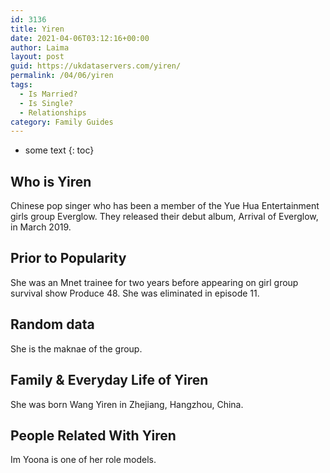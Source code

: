 ```yaml
---
id: 3136
title: Yiren
date: 2021-04-06T03:12:16+00:00
author: Laima
layout: post
guid: https://ukdataservers.com/yiren/
permalink: /04/06/yiren
tags:
  - Is Married?
  - Is Single?
  - Relationships
category: Family Guides
---
```


* some text
{: toc}


## Who is Yiren
                  
                  
                  
Chinese pop singer who has been a member of the Yue Hua Entertainment girls group Everglow. They released their debut album, Arrival of Everglow, in March 2019. 
                  
              
            
              
            
                
                
                
## Prior to Popularity
                  
                  
                  
She was an Mnet trainee for two years before appearing on girl group survival show Produce 48. She was eliminated in episode 11. 
                  
              
            
              
            
                
                
                
## Random data
                  
                  
                  
She is the maknae of the group. 
                  
              
            
              
            
                
                
                
## Family & Everyday Life of Yiren
                  
                  
                  
She was born Wang Yiren in Zhejiang, Hangzhou, China. 
                  
              
            
              
            
                
                
                
## People Related With Yiren
                  
                  
                  
Im Yoona is one of her role models. 
                  
              
            
              
            
                
              
            
              
              
            
            
              
            
          
          
          